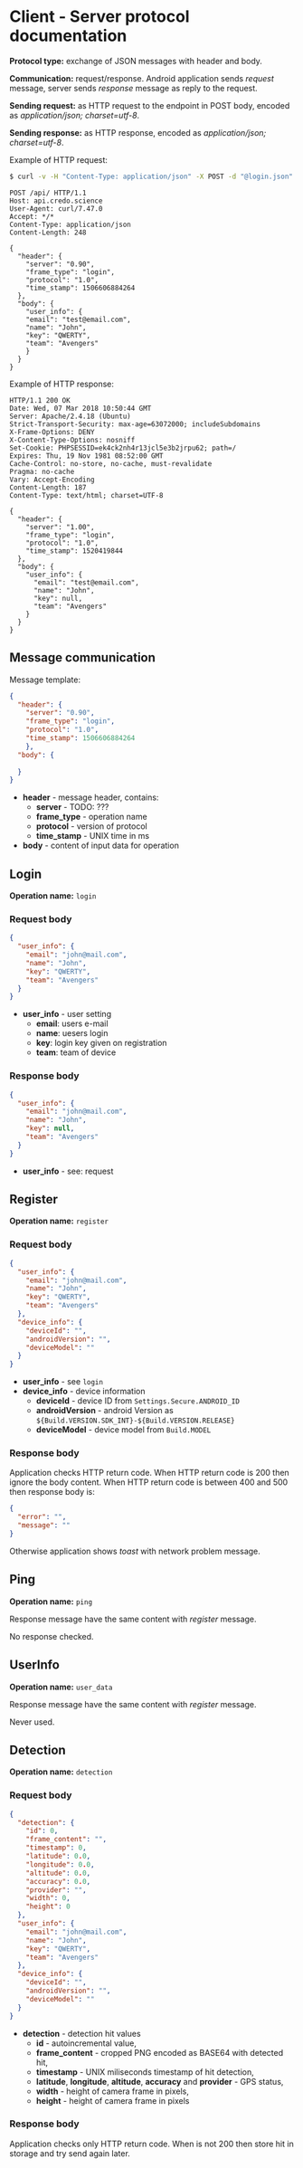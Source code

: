 # Client - Server protocol documentation

**Protocol type:** exchange of JSON messages with header and body.

**Communication:** request/response. Android application sends *request* message,
server sends *response* message as reply to the request. 

**Sending request:** as HTTP request to the endpoint in POST body,
encoded as *application/json; charset=utf-8*.

**Sending response:** as HTTP response, encoded as *application/json; charset=utf-8*. 

Example of HTTP request:

```bash
$ curl -v -H "Content-Type: application/json" -X POST -d "@login.json" https://api.credo.science/api/
```

```
POST /api/ HTTP/1.1
Host: api.credo.science
User-Agent: curl/7.47.0
Accept: */*
Content-Type: application/json
Content-Length: 248

{
  "header": {
    "server": "0.90",
    "frame_type": "login",
    "protocol": "1.0",
    "time_stamp": 1506606884264
  },
  "body": {
    "user_info": {
    "email": "test@email.com",
    "name": "John",
    "key": "QWERTY",
    "team": "Avengers"
    }
  }
}
```

Example of HTTP response:
```
HTTP/1.1 200 OK
Date: Wed, 07 Mar 2018 10:50:44 GMT
Server: Apache/2.4.18 (Ubuntu)
Strict-Transport-Security: max-age=63072000; includeSubdomains
X-Frame-Options: DENY
X-Content-Type-Options: nosniff
Set-Cookie: PHPSESSID=ek4ck2nh4r13jcl5e3b2jrpu62; path=/
Expires: Thu, 19 Nov 1981 08:52:00 GMT
Cache-Control: no-store, no-cache, must-revalidate
Pragma: no-cache
Vary: Accept-Encoding
Content-Length: 187
Content-Type: text/html; charset=UTF-8
 
{
  "header": {
    "server": "1.00",
    "frame_type": "login",
    "protocol": "1.0",
    "time_stamp": 1520419844
  },
  "body": {
    "user_info": {
      "email": "test@email.com",
      "name": "John",
      "key": null,
      "team": "Avengers"
    }
  }
}

```


## Message communication

Message template:
```json
{
  "header": {
    "server": "0.90",
    "frame_type": "login",
    "protocol": "1.0",
    "time_stamp": 1506606884264
    },
  "body": {
    
  }
}
```

* **header** - message header, contains:
  * **server** - TODO: ???
  * **frame_type** - operation name
  * **protocol** - version of protocol
  * **time_stamp** - UNIX time in ms
* **body** - content of input data for operation 

## Login

**Operation name:** `login`

### Request body


```json
{
  "user_info": {
    "email": "john@mail.com",
    "name": "John",
    "key": "QWERTY",
    "team": "Avengers"
  }
}
```

* **user_info** - user setting
  * **email**: users e-mail
  * **name**: uesers login
  * **key**: login key given on registration
  * **team**: team of device
  
### Response body

```json
{
  "user_info": {
    "email": "john@mail.com",
    "name": "John",
    "key": null,
    "team": "Avengers"
  }
}
```

* **user_info** - see: request
  
## Register

**Operation name:** `register`

### Request body


```json
{
  "user_info": {
    "email": "john@mail.com",
    "name": "John",
    "key": "QWERTY",
    "team": "Avengers"
  },
  "device_info": {
    "deviceId": "",
    "androidVersion": "",
    "deviceModel": ""
  }
}
```

* **user_info** - see `login`
* **device_info** - device information 
  * **deviceId** - device ID from `Settings.Secure.ANDROID_ID`
  * **androidVersion** - android Version as `${Build.VERSION.SDK_INT}-${Build.VERSION.RELEASE}`
  * **deviceModel** - device model from `Build.MODEL`

### Response body

Application checks HTTP return code. When HTTP return code is 200 then ignore the body content.
When HTTP return code is between 400 and 500 then response body is:

```json
{
  "error": "",
  "message": ""
}
```

Otherwise application shows *toast* with network problem message.

## Ping

**Operation name:** `ping`

Response message have the same content with *register* message.

No response checked.

## UserInfo

**Operation name:** `user_data`

Response message have the same content with *register* message.

Never used.

## Detection

**Operation name:** `detection`

### Request body

```json
{
  "detection": {
    "id": 0,
    "frame_content": "",
    "timestamp": 0,
    "latitude": 0.0,
    "longitude": 0.0,
    "altitude": 0.0,
    "accuracy": 0.0,
    "provider": "",
    "width": 0,
    "height": 0
  },
  "user_info": {
    "email": "john@mail.com",
    "name": "John",
    "key": "QWERTY",
    "team": "Avengers"
  },
  "device_info": {
    "deviceId": "",
    "androidVersion": "",
    "deviceModel": ""
  }
}
```

* **detection** - detection hit values
  * **id** - autoincremental value,
  * **frame_content** - cropped PNG encoded as BASE64 with detected hit,
  * **timestamp** - UNIX miliseconds timestamp of hit detection,
  * **latitude**, **longitude**, **altitude**, **accuracy** and **provider** - GPS status,
  * **width** - height of camera frame in pixels,
  * **height** - height of camera frame in pixels
  
### Response body

Application checks only HTTP return code. When is not 200 then store hit in storage
and try send again later.
